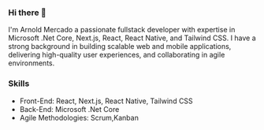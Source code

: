 ### Hi there 👋

I'm Arnold Mercado a passionate fullstack developer with expertise in Microsoft .Net Core, Next.js, React, React Native, and Tailwind CSS. I have a strong background in building scalable web and mobile applications, delivering high-quality user experiences, and collaborating in agile environments.

### Skills
- Front-End: React, Next.js, React Native, Tailwind CSS
- Back-End: Microsoft .Net Core
- Agile Methodologies: Scrum,Kanban

